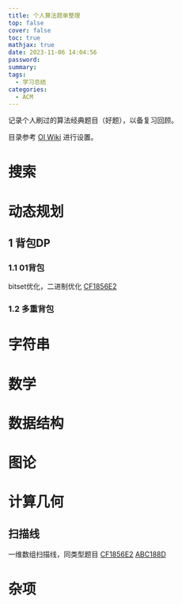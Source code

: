 ```yaml
---
title: 个人算法题单整理
top: false
cover: false
toc: true
mathjax: true
date: 2023-11-06 14:04:56
password:
summary:
tags:
  - 学习总结
categories:
  - ACM
---
```


记录个人刷过的算法经典题目（好题），以备复习回顾。

目录参考 [OI Wiki](https://oi-wiki.org/) 进行设置。

# 搜索

# 动态规划

## 1 背包DP

### 1.1 01背包

bitset优化，二进制优化 [CF1856E2](https://codeforces.com/contest/1856/problem/E2) 

### 1.2 多重背包

# 字符串

# 数学

# 数据结构

# 图论

# 计算几何

## 扫描线

一维数组扫描线，同类型题目 [CF1856E2](https://codeforces.com/contest/1856/problem/E2) [ABC188D]() 

# 杂项
